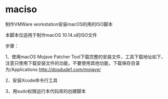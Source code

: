 # maciso
制作VMWare workstation安装macOS的用的ISO脚本


本脚本仅适用于制作macOS 10.14.x的ISO文件

步骤：

1、使用macOS Mojave Patcher Tool下载完整的安装文件，工具下载地址如下，注意只使用下载安装文件的功能，不要使用其他功能，下载保存目录为/Applications
http://dosdude1.com/mojave/

2、安装Xcode命令行工具

3、用sudo权限运行本代码库的创建脚本
